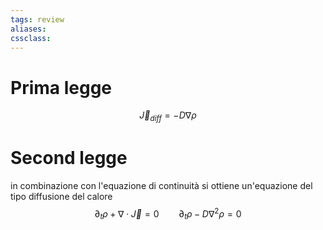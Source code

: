 ```yaml
---
tags: review
aliases:
cssclass:
---
```

 
# Prima legge
$$
\vec J_{diff} = -D\nabla \rho
$$
# Second legge
in combinazione con l'equazione di continuità si ottiene un'equazione del tipo diffusione del calore
$$
\partial_t \rho + \nabla\cdot \vec J = 0 \qquad \partial_t \rho -D \nabla^2 \rho = 0
$$

